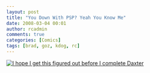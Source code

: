 ```yaml
---
layout: post
title: "You Down With PSP? Yeah You Know Me"
date: 2008-03-04 00:01
author: rcadmin
comments: true
categories: [Comics]
tags: [brad, goz, kdog, rc]
---
```

<a href='http://bitsmack.com/comics/2008/03/04/you-down-with-psp-yeah-you-know-me/'><img src='http://dl.bitsmack.com/uploads/2008/03/20080304.jpg' title='I hope I get this figured out before I complete Daxter' /></a>
